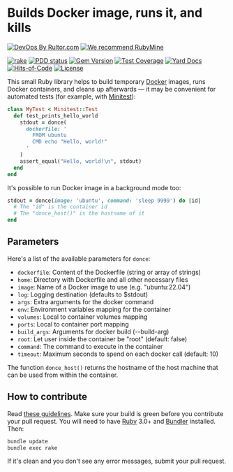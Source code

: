 # Builds Docker image, runs it, and kills

[![DevOps By Rultor.com](http://www.rultor.com/b/yegor256/donce)](http://www.rultor.com/p/yegor256/donce)
[![We recommend RubyMine](https://www.elegantobjects.org/rubymine.svg)](https://www.jetbrains.com/ruby/)

[![rake](https://github.com/yegor256/donce/actions/workflows/rake.yml/badge.svg)](https://github.com/yegor256/donce/actions/workflows/rake.yml)
[![PDD status](http://www.0pdd.com/svg?name=yegor256/donce)](http://www.0pdd.com/p?name=yegor256/donce)
[![Gem Version](https://badge.fury.io/rb/donce.svg)](http://badge.fury.io/rb/donce)
[![Test Coverage](https://img.shields.io/codecov/c/github/yegor256/donce.svg)](https://codecov.io/github/yegor256/donce?branch=master)
[![Yard Docs](http://img.shields.io/badge/yard-docs-blue.svg)](http://rubydoc.info/github/yegor256/donce/master/frames)
[![Hits-of-Code](https://hitsofcode.com/github/yegor256/donce)](https://hitsofcode.com/view/github/yegor256/donce)
[![License](https://img.shields.io/badge/license-MIT-green.svg)](https://github.com/yegor256/donce/blob/master/LICENSE.txt)

This small Ruby library helps to build temporary [Docker]
images, runs Docker containers, and cleans up afterwards — it may be
convenient for automated tests (for example, with [Minitest]):

```ruby
class MyTest < Minitest::Test
  def test_prints_hello_world
    stdout = donce(
      dockerfile: '
        FROM ubuntu
        CMD echo "Hello, world!"
      '
    )
    assert_equal("Hello, world!\n", stdout)
  end
end
```

It's possible to run Docker image in a background mode too:

```ruby
stdout = donce(image: 'ubuntu', command: 'sleep 9999') do |id|
  # The "id" is the container id
  # The "donce_host()" is the hostname of it
end
```

## Parameters

Here's a list of the available parameters for `donce`:

- `dockerfile`: Content of the Dockerfile (string or array of strings)
- `home`: Directory with Dockerfile and all other necessary files
- `image`: Name of a Docker image to use (e.g. "ubuntu:22.04")
- `log`: Logging destination (defaults to $stdout)
- `args`: Extra arguments for the docker command
- `env`: Environment variables mapping for the container
- `volumes`: Local to container volumes mapping
- `ports`: Local to container port mapping
- `build_args`: Arguments for docker build (--build-arg)
- `root`: Let user inside the container be "root" (default: false)
- `command`: The command to execute in the container
- `timeout`: Maximum seconds to spend on each docker call (default: 10)

The function `donce_host()` returns the hostname of the host machine that can be used from within the container.

## How to contribute

Read
[these guidelines](https://www.yegor256.com/2014/04/15/github-guidelines.html).
Make sure your build is green before you contribute
your pull request. You will need to have
[Ruby](https://www.ruby-lang.org/en/) 3.0+ and
[Bundler](https://bundler.io/) installed. Then:

```bash
bundle update
bundle exec rake
```

If it's clean and you don't see any error messages, submit your pull request.

[Docker]: https://www.docker.com/
[Minitest]: https://github.com/minitest/minitest
